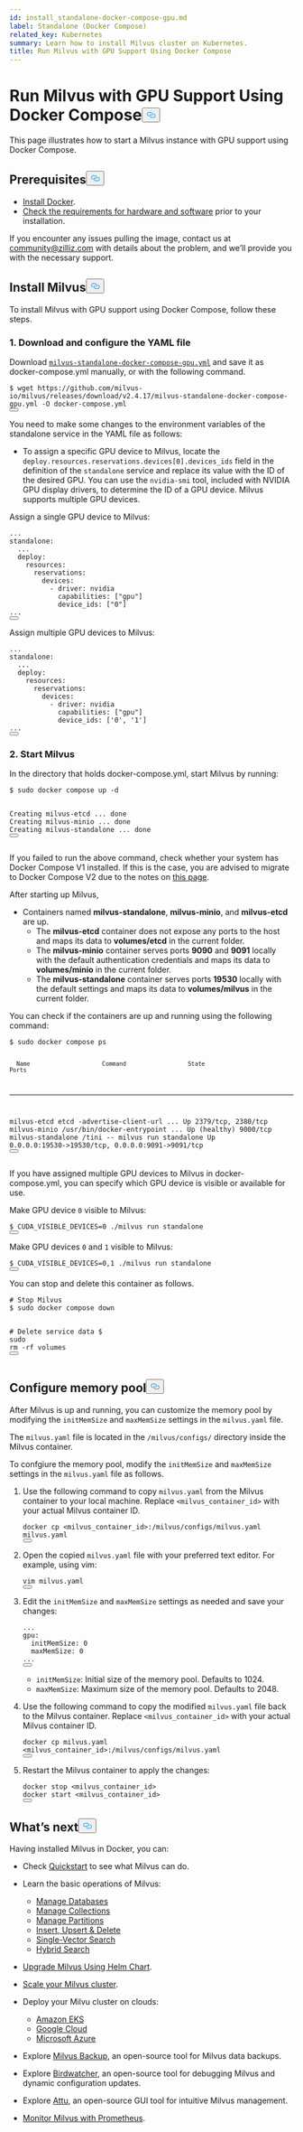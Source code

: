 ```yaml
---
id: install_standalone-docker-compose-gpu.md
label: Standalone (Docker Compose)
related_key: Kubernetes
summary: Learn how to install Milvus cluster on Kubernetes.
title: Run Milvus with GPU Support Using Docker Compose
---
```

<h1 id="Run-Milvus-with-GPU-Support-Using-Docker-Compose" class="common-anchor-header">Run Milvus with GPU Support Using Docker Compose<button data-href="#Run-Milvus-with-GPU-Support-Using-Docker-Compose" class="anchor-icon" translate="no">
      <svg translate="no"
        aria-hidden="true"
        focusable="false"
        height="20"
        version="1.1"
        viewBox="0 0 16 16"
        width="16"
      >
        <path
          fill="#0092E4"
          fill-rule="evenodd"
          d="M4 9h1v1H4c-1.5 0-3-1.69-3-3.5S2.55 3 4 3h4c1.45 0 3 1.69 3 3.5 0 1.41-.91 2.72-2 3.25V8.59c.58-.45 1-1.27 1-2.09C10 5.22 8.98 4 8 4H4c-.98 0-2 1.22-2 2.5S3 9 4 9zm9-3h-1v1h1c1 0 2 1.22 2 2.5S13.98 12 13 12H9c-.98 0-2-1.22-2-2.5 0-.83.42-1.64 1-2.09V6.25c-1.09.53-2 1.84-2 3.25C6 11.31 7.55 13 9 13h4c1.45 0 3-1.69 3-3.5S14.5 6 13 6z"
        ></path>
      </svg>
    </button></h1><p>This page illustrates how to start a Milvus instance with GPU support using Docker Compose.</p>
<h2 id="Prerequisites" class="common-anchor-header">Prerequisites<button data-href="#Prerequisites" class="anchor-icon" translate="no">
      <svg translate="no"
        aria-hidden="true"
        focusable="false"
        height="20"
        version="1.1"
        viewBox="0 0 16 16"
        width="16"
      >
        <path
          fill="#0092E4"
          fill-rule="evenodd"
          d="M4 9h1v1H4c-1.5 0-3-1.69-3-3.5S2.55 3 4 3h4c1.45 0 3 1.69 3 3.5 0 1.41-.91 2.72-2 3.25V8.59c.58-.45 1-1.27 1-2.09C10 5.22 8.98 4 8 4H4c-.98 0-2 1.22-2 2.5S3 9 4 9zm9-3h-1v1h1c1 0 2 1.22 2 2.5S13.98 12 13 12H9c-.98 0-2-1.22-2-2.5 0-.83.42-1.64 1-2.09V6.25c-1.09.53-2 1.84-2 3.25C6 11.31 7.55 13 9 13h4c1.45 0 3-1.69 3-3.5S14.5 6 13 6z"
        ></path>
      </svg>
    </button></h2><ul>
<li><a href="https://docs.docker.com/get-docker/">Install Docker</a>.</li>
<li><a href="/docs/ko/prerequisite-gpu.md">Check the requirements for hardware and software</a> prior to your installation.</li>
</ul>
<div class="alert note">
<p>If you encounter any issues pulling the image, contact us at <a href="mailto:community@zilliz.com">community@zilliz.com</a> with details about the problem, and we’ll provide you with the necessary support.</p>
</div>
<h2 id="Install-Milvus" class="common-anchor-header">Install Milvus<button data-href="#Install-Milvus" class="anchor-icon" translate="no">
      <svg translate="no"
        aria-hidden="true"
        focusable="false"
        height="20"
        version="1.1"
        viewBox="0 0 16 16"
        width="16"
      >
        <path
          fill="#0092E4"
          fill-rule="evenodd"
          d="M4 9h1v1H4c-1.5 0-3-1.69-3-3.5S2.55 3 4 3h4c1.45 0 3 1.69 3 3.5 0 1.41-.91 2.72-2 3.25V8.59c.58-.45 1-1.27 1-2.09C10 5.22 8.98 4 8 4H4c-.98 0-2 1.22-2 2.5S3 9 4 9zm9-3h-1v1h1c1 0 2 1.22 2 2.5S13.98 12 13 12H9c-.98 0-2-1.22-2-2.5 0-.83.42-1.64 1-2.09V6.25c-1.09.53-2 1.84-2 3.25C6 11.31 7.55 13 9 13h4c1.45 0 3-1.69 3-3.5S14.5 6 13 6z"
        ></path>
      </svg>
    </button></h2><p>To install Milvus with GPU support using Docker Compose, follow these steps.</p>
<h3 id="1-Download-and-configure-the-YAML-file" class="common-anchor-header">1. Download and configure the YAML file</h3><p>Download <a href="https://github.com/milvus-io/milvus/releases/download/v2.4.17/milvus-standalone-docker-compose-gpu.yml"><code translate="no">milvus-standalone-docker-compose-gpu.yml</code></a> and save it as docker-compose.yml manually, or with the following command.</p>
<pre><code translate="no" class="language-shell">$ wget https://github.com/milvus-io/milvus/releases/download/v2.4.17/milvus-standalone-docker-compose-gpu.yml -O docker-compose.yml
<button class="copy-code-btn"></button></code></pre>
<p>You need to make some changes to the environment variables of the standalone service in the YAML file as follows:</p>
<ul>
<li>To assign a specific GPU device to Milvus, locate the <code translate="no">deploy.resources.reservations.devices[0].devices_ids</code> field in the definition of the <code translate="no">standalone</code> service and replace its value with the ID of the desired GPU. You can use the <code translate="no">nvidia-smi</code> tool, included with NVIDIA GPU display drivers, to determine the ID of a GPU device. Milvus supports multiple GPU devices.</li>
</ul>
<p>Assign a single GPU device to Milvus:</p>
<pre><code translate="no" class="language-yaml">...
<span class="hljs-attr">standalone</span>:
  ...
  <span class="hljs-attr">deploy</span>:
    <span class="hljs-attr">resources</span>:
      <span class="hljs-attr">reservations</span>:
        <span class="hljs-attr">devices</span>:
          - <span class="hljs-attr">driver</span>: nvidia
            <span class="hljs-attr">capabilities</span>: [<span class="hljs-string">&quot;gpu&quot;</span>]
            <span class="hljs-attr">device_ids</span>: [<span class="hljs-string">&quot;0&quot;</span>]
...
<button class="copy-code-btn"></button></code></pre>
<p>Assign multiple GPU devices to Milvus:</p>
<pre><code translate="no" class="language-yaml">...
<span class="hljs-attr">standalone</span>:
  ...
  <span class="hljs-attr">deploy</span>:
    <span class="hljs-attr">resources</span>:
      <span class="hljs-attr">reservations</span>:
        <span class="hljs-attr">devices</span>:
          - <span class="hljs-attr">driver</span>: nvidia
            <span class="hljs-attr">capabilities</span>: [<span class="hljs-string">&quot;gpu&quot;</span>]
            <span class="hljs-attr">device_ids</span>: [<span class="hljs-string">&#x27;0&#x27;</span>, <span class="hljs-string">&#x27;1&#x27;</span>]
...
<button class="copy-code-btn"></button></code></pre>
<h3 id="2-Start-Milvus" class="common-anchor-header">2. Start Milvus</h3><p>In the directory that holds docker-compose.yml, start Milvus by running:</p>
<pre><code translate="no" class="language-shell">$ <span class="hljs-built_in">sudo</span> docker compose up -d

Creating milvus-etcd  ... <span class="hljs-keyword">done</span>
Creating milvus-minio ... <span class="hljs-keyword">done</span>
Creating milvus-standalone ... <span class="hljs-keyword">done</span>
<button class="copy-code-btn"></button></code></pre>
<div class="alert note">
<p>If you failed to run the above command, check whether your system has Docker Compose V1 installed. If this is the case, you are advised to migrate to Docker Compose V2 due to the notes on <a href="https://docs.docker.com/compose/">this page</a>.</p>
</div>
<p>After starting up Milvus,</p>
<ul>
<li>Containers named <strong>milvus-standalone</strong>, <strong>milvus-minio</strong>, and <strong>milvus-etcd</strong> are up.
<ul>
<li>The <strong>milvus-etcd</strong> container does not expose any ports to the host and maps its data to <strong>volumes/etcd</strong> in the current folder.</li>
<li>The <strong>milvus-minio</strong> container serves ports <strong>9090</strong> and <strong>9091</strong> locally with the default authentication credentials and maps its data to <strong>volumes/minio</strong> in the current folder.</li>
<li>The <strong>milvus-standalone</strong> container serves ports <strong>19530</strong> locally with the default settings and maps its data to <strong>volumes/milvus</strong> in the current folder.</li>
</ul></li>
</ul>
<p>You can check if the containers are up and running using the following command:</p>
<pre><code translate="no" class="language-shell">$ <span class="hljs-built_in">sudo</span> docker compose ps

      Name                     Command                  State                            Ports
--------------------------------------------------------------------------------------------------------------------
milvus-etcd         etcd -advertise-client-url ...   Up             2379/tcp, 2380/tcp
milvus-minio        /usr/bin/docker-entrypoint ...   Up (healthy)   9000/tcp
milvus-standalone   /tini -- milvus run standalone   Up             0.0.0.0:19530-&gt;19530/tcp, 0.0.0.0:9091-&gt;9091/tcp
<button class="copy-code-btn"></button></code></pre>
<p>If you have assigned multiple GPU devices to Milvus in docker-compose.yml, you can specify which GPU device is visible or available for use.</p>
<p>Make GPU device <code translate="no">0</code> visible to Milvus:</p>
<pre><code translate="no" class="language-shell">$ CUDA_VISIBLE_DEVICES=0 ./milvus run standalone
<button class="copy-code-btn"></button></code></pre>
<p>Make GPU devices <code translate="no">0</code> and <code translate="no">1</code> visible to Milvus:</p>
<pre><code translate="no" class="language-shell">$ CUDA_VISIBLE_DEVICES=0,1 ./milvus run standalone
<button class="copy-code-btn"></button></code></pre>
<p>You can stop and delete this container as follows.</p>
<pre><code translate="no" class="language-shell"><span class="hljs-comment"># Stop Milvus</span>
$ <span class="hljs-built_in">sudo</span> docker compose down

<span class="hljs-comment"># Delete service data</span>
$ <span class="hljs-built_in">sudo</span> <span class="hljs-built_in">rm</span> -rf volumes
<button class="copy-code-btn"></button></code></pre>
<h2 id="Configure-memory-pool" class="common-anchor-header">Configure memory pool<button data-href="#Configure-memory-pool" class="anchor-icon" translate="no">
      <svg translate="no"
        aria-hidden="true"
        focusable="false"
        height="20"
        version="1.1"
        viewBox="0 0 16 16"
        width="16"
      >
        <path
          fill="#0092E4"
          fill-rule="evenodd"
          d="M4 9h1v1H4c-1.5 0-3-1.69-3-3.5S2.55 3 4 3h4c1.45 0 3 1.69 3 3.5 0 1.41-.91 2.72-2 3.25V8.59c.58-.45 1-1.27 1-2.09C10 5.22 8.98 4 8 4H4c-.98 0-2 1.22-2 2.5S3 9 4 9zm9-3h-1v1h1c1 0 2 1.22 2 2.5S13.98 12 13 12H9c-.98 0-2-1.22-2-2.5 0-.83.42-1.64 1-2.09V6.25c-1.09.53-2 1.84-2 3.25C6 11.31 7.55 13 9 13h4c1.45 0 3-1.69 3-3.5S14.5 6 13 6z"
        ></path>
      </svg>
    </button></h2><p>After Milvus is up and running, you can customize the memory pool by modifying the <code translate="no">initMemSize</code> and <code translate="no">maxMemSize</code> settings in the <code translate="no">milvus.yaml</code> file.</p>
<div class="alert note">
<p>The <code translate="no">milvus.yaml</code> file is located in the <code translate="no">/milvus/configs/</code> directory inside the Milvus container.</p>
</div>
<p>To confgiure the memory pool, modify the <code translate="no">initMemSize</code> and <code translate="no">maxMemSize</code> settings in the <code translate="no">milvus.yaml</code> file as follows.</p>
<ol>
<li><p>Use the following command to copy <code translate="no">milvus.yaml</code> from the Milvus container to your local machine. Replace <code translate="no">&lt;milvus_container_id&gt;</code> with your actual Milvus container ID.</p>
<pre><code translate="no" class="language-shell">docker <span class="hljs-built_in">cp</span> &lt;milvus_container_id&gt;:/milvus/configs/milvus.yaml milvus.yaml
<button class="copy-code-btn"></button></code></pre></li>
<li><p>Open the copied <code translate="no">milvus.yaml</code> file with your preferred text editor. For example, using vim:</p>
<pre><code translate="no" class="language-shell">vim milvus.yaml
<button class="copy-code-btn"></button></code></pre></li>
<li><p>Edit the <code translate="no">initMemSize</code> and <code translate="no">maxMemSize</code> settings as needed and save your changes:</p>
<pre><code translate="no" class="language-yaml">...
gpu:
  initMemSize: 0
  maxMemSize: 0
...
<button class="copy-code-btn"></button></code></pre>
<ul>
<li><code translate="no">initMemSize</code>: Initial size of the memory pool. Defaults to 1024.</li>
<li><code translate="no">maxMemSize</code>: Maximum size of the memory pool. Defaults to 2048.</li>
</ul></li>
<li><p>Use the following command to copy the modified <code translate="no">milvus.yaml</code> file back to the Milvus container. Replace <code translate="no">&lt;milvus_container_id&gt;</code> with your actual Milvus container ID.</p>
<pre><code translate="no" class="language-shell">docker <span class="hljs-built_in">cp</span> milvus.yaml &lt;milvus_container_id&gt;:/milvus/configs/milvus.yaml
<button class="copy-code-btn"></button></code></pre></li>
<li><p>Restart the Milvus container to apply the changes:</p>
<pre><code translate="no" class="language-shell">docker stop &lt;milvus_container_id&gt;
docker start &lt;milvus_container_id&gt;
<button class="copy-code-btn"></button></code></pre></li>
</ol>
<h2 id="Whats-next" class="common-anchor-header">What’s next<button data-href="#Whats-next" class="anchor-icon" translate="no">
      <svg translate="no"
        aria-hidden="true"
        focusable="false"
        height="20"
        version="1.1"
        viewBox="0 0 16 16"
        width="16"
      >
        <path
          fill="#0092E4"
          fill-rule="evenodd"
          d="M4 9h1v1H4c-1.5 0-3-1.69-3-3.5S2.55 3 4 3h4c1.45 0 3 1.69 3 3.5 0 1.41-.91 2.72-2 3.25V8.59c.58-.45 1-1.27 1-2.09C10 5.22 8.98 4 8 4H4c-.98 0-2 1.22-2 2.5S3 9 4 9zm9-3h-1v1h1c1 0 2 1.22 2 2.5S13.98 12 13 12H9c-.98 0-2-1.22-2-2.5 0-.83.42-1.64 1-2.09V6.25c-1.09.53-2 1.84-2 3.25C6 11.31 7.55 13 9 13h4c1.45 0 3-1.69 3-3.5S14.5 6 13 6z"
        ></path>
      </svg>
    </button></h2><p>Having installed Milvus in Docker, you can:</p>
<ul>
<li><p>Check <a href="/docs/ko/quickstart.md">Quickstart</a> to see what Milvus can do.</p></li>
<li><p>Learn the basic operations of Milvus:</p>
<ul>
<li><a href="/docs/ko/manage_databases.md">Manage Databases</a></li>
<li><a href="/docs/ko/manage-collections.md">Manage Collections</a></li>
<li><a href="/docs/ko/manage-partitions.md">Manage Partitions</a></li>
<li><a href="/docs/ko/insert-update-delete.md">Insert, Upsert &amp; Delete</a></li>
<li><a href="/docs/ko/single-vector-search.md">Single-Vector Search</a></li>
<li><a href="/docs/ko/multi-vector-search.md">Hybrid Search</a></li>
</ul></li>
<li><p><a href="/docs/ko/upgrade_milvus_cluster-helm.md">Upgrade Milvus Using Helm Chart</a>.</p></li>
<li><p><a href="/docs/ko/scaleout.md">Scale your Milvus cluster</a>.</p></li>
<li><p>Deploy your Milvu cluster on clouds:</p>
<ul>
<li><a href="/docs/ko/eks.md">Amazon EKS</a></li>
<li><a href="/docs/ko/gcp.md">Google Cloud</a></li>
<li><a href="/docs/ko/azure.md">Microsoft Azure</a></li>
</ul></li>
<li><p>Explore <a href="/docs/ko/milvus_backup_overview.md">Milvus Backup</a>, an open-source tool for Milvus data backups.</p></li>
<li><p>Explore <a href="/docs/ko/birdwatcher_overview.md">Birdwatcher</a>, an open-source tool for debugging Milvus and dynamic configuration updates.</p></li>
<li><p>Explore <a href="https://milvus.io/docs/attu.md">Attu</a>, an open-source GUI tool for intuitive Milvus management.</p></li>
<li><p><a href="/docs/ko/monitor.md">Monitor Milvus with Prometheus</a>.</p></li>
</ul>
